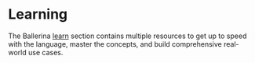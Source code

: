 # Learning

The Ballerina [learn](https://ballerina.io/learn) section contains multiple resources to get up to speed with the language, master the concepts, and build comprehensive real-world use cases. 